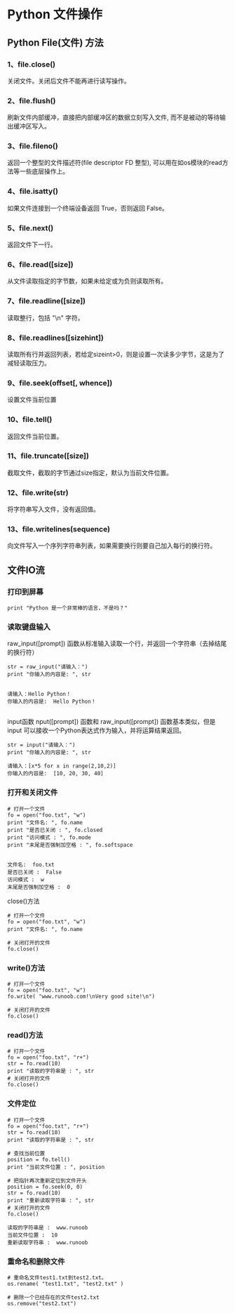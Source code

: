 # Python 文件操作

## Python File(文件) 方法

### 1、file.close()
关闭文件。关闭后文件不能再进行读写操作。

### 2、file.flush()

刷新文件内部缓冲，直接把内部缓冲区的数据立刻写入文件, 而不是被动的等待输出缓冲区写入。

### 3、file.fileno()

返回一个整型的文件描述符(file descriptor FD 整型), 可以用在如os模块的read方法等一些底层操作上。

### 4、file.isatty()

如果文件连接到一个终端设备返回 True，否则返回 False。

### 5、file.next()

返回文件下一行。

### 6、file.read([size])

从文件读取指定的字节数，如果未给定或为负则读取所有。

### 7、file.readline([size])

读取整行，包括 "\n" 字符。

### 8、file.readlines([sizehint])

读取所有行并返回列表，若给定sizeint>0，则是设置一次读多少字节，这是为了减轻读取压力。

### 9、file.seek(offset[, whence])

设置文件当前位置

### 10、file.tell()

返回文件当前位置。

### 11、file.truncate([size])

截取文件，截取的字节通过size指定，默认为当前文件位置。

### 12、file.write(str)

将字符串写入文件，没有返回值。

### 13、file.writelines(sequence)

向文件写入一个序列字符串列表，如果需要换行则要自己加入每行的换行符。


## 文件IO流

### 打印到屏幕
```shell
print "Python 是一个非常棒的语言，不是吗？"
```

### 读取键盘输入

raw_input([prompt]) 函数从标准输入读取一个行，并返回一个字符串（去掉结尾的换行符）

```shell
str = raw_input("请输入：")
print "你输入的内容是: ", str


请输入：Hello Python！
你输入的内容是:  Hello Python！


```


input函数
nput([prompt]) 函数和 raw_input([prompt]) 函数基本类似，但是 input 可以接收一个Python表达式作为输入，并将运算结果返回。

```shell
str = input("请输入：")
print "你输入的内容是: ", str

请输入：[x*5 for x in range(2,10,2)]
你输入的内容是:  [10, 20, 30, 40]
```

### 打开和关闭文件

```shell
# 打开一个文件
fo = open("foo.txt", "w")
print "文件名: ", fo.name
print "是否已关闭 : ", fo.closed
print "访问模式 : ", fo.mode
print "末尾是否强制加空格 : ", fo.softspace


文件名:  foo.txt
是否已关闭 :  False
访问模式 :  w
末尾是否强制加空格 :  0
```


close()方法

```shell
# 打开一个文件
fo = open("foo.txt", "w")
print "文件名: ", fo.name
 
# 关闭打开的文件
fo.close()
```

### write()方法
```shell
# 打开一个文件
fo = open("foo.txt", "w")
fo.write( "www.runoob.com!\nVery good site!\n")
 
# 关闭打开的文件
fo.close()
```

### read()方法
```shell
# 打开一个文件
fo = open("foo.txt", "r+")
str = fo.read(10)
print "读取的字符串是 : ", str
# 关闭打开的文件
fo.close()
```

### 文件定位
```shell
# 打开一个文件
fo = open("foo.txt", "r+")
str = fo.read(10)
print "读取的字符串是 : ", str
 
# 查找当前位置
position = fo.tell()
print "当前文件位置 : ", position
 
# 把指针再次重新定位到文件开头
position = fo.seek(0, 0)
str = fo.read(10)
print "重新读取字符串 : ", str
# 关闭打开的文件
fo.close()
```

```shell
读取的字符串是 :  www.runoob
当前文件位置 :  10
重新读取字符串 :  www.runoob
```

### 重命名和删除文件

```shell
# 重命名文件test1.txt到test2.txt。
os.rename( "test1.txt", "test2.txt" )

# 删除一个已经存在的文件test2.txt
os.remove("test2.txt")
```
